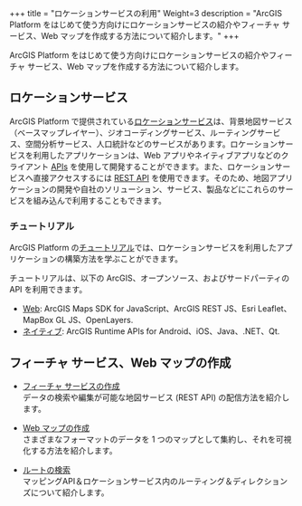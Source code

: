 +++
title = "ロケーションサービスの利用"
Weight=3
description = "ArcGIS Platform をはじめて使う方向けにロケーションサービスの紹介やフィーチャ サービス、Web マップを作成する方法について紹介します。"
+++

ArcGIS Platform をはじめて使う方向けにロケーションサービスの紹介やフィーチャ サービス、Web マップを作成する方法について紹介します。

## ロケーションサービス

ArcGIS Platform で提供されている[ロケーションサービス](https://developers.arcgis.com/documentation/mapping-apis-and-services/services/)は、背景地図サービス（ベースマップレイヤー）、ジオコーディングサービス、ルーティングサービス、空間分析サービス、人口統計などのサービスがあります。ロケーションサービスを利用したアプリケーションは、Web アプリやネイティブアプリなどのクライアント [APIs](https://developers.arcgis.com/documentation/mapping-apis-and-location-services/apis-and-sdks/) を使用して開発することができます。また、ロケーションサービスへ直接アクセスするには [REST API](https://developers.arcgis.com/documentation/mapping-apis-and-location-services/apis-and-sdks/#rest-api) を使用できます。そのため、地図アプリケーションの開発や自社のソリューション、サービス、製品などにこれらのサービスを組み込んで利用することもできます。

### チュートリアル

ArcGIS Platform の[チュートリアル](https://developers.arcgis.com/documentation/mapping-apis-and-services/tutorials/)では、ロケーションサービスを利用したアプリケーションの構築方法を学ぶことができます。

チュートリアルは、以下の ArcGIS、オープンソース、およびサードパーティの API を利用できます。

- [Web](https://developers.arcgis.com/documentation/mapping-apis-and-services/apis-and-sdks/#web-apis): ArcGIS Maps SDK for JavaScript、ArcGIS REST JS、Esri Leaflet、MapBox GL JS、OpenLayers.
- [ネイティブ](https://developers.arcgis.com/documentation/mapping-apis-and-services/apis-and-sdks/#native-apis): ArcGIS Runtime APIs for Android、iOS、Java、.NET、Qt.

## フィーチャ サービス、Web マップの作成

- [フィーチャ サービスの作成](create-feature-service)  
データの検索や編集が可能な地図サービス (REST API) の配信方法を紹介します。

- [Web マップの作成](create-webmap)  
さまざまなフォーマットのデータを 1 つのマップとして集約し、それを可視化する方法を紹介します。

- [ルートの検索](create-routing)  
マッピングAPI＆ロケーションサービス内のルーティング＆ディレクションズについて紹介します。